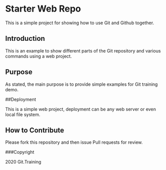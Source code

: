 # Starter Web Repo

This is a simple project for showing how to use Git and Github together.

## Introduction

This is an example to show different parts of the Git repository and various commands using a web project.

## Purpose

As stated, the main purpose is to provide simple examples for Git training demo.

##Deployment

This is a simple web project, deployment can be any web server or even local file system.

## How to Contribute

Please fork this repository and then issue Pull requests for review. 

###Copyright 

2020 Git.Training
